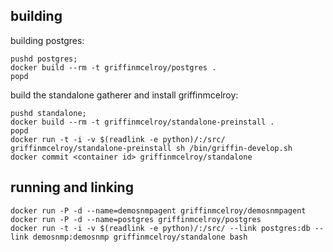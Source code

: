 building
--------
building postgres:

    pushd postgres;
    docker build --rm -t griffinmcelroy/postgres .
    popd

build the standalone gatherer and install griffinmcelroy:

    pushd standalone;
    docker build --rm -t griffinmcelroy/standalone-preinstall .
    popd
    docker run -t -i -v $(readlink -e python)/:/src/ griffinmcelroy/standalone-preinstall sh /bin/griffin-develop.sh
    docker commit <container id> griffinmcelroy/standalone
    
running and linking
-------------------

    docker run -P -d --name=demosnmpagent griffinmcelroy/demosnmpagent
    docker run -P -d --name=postgres griffinmcelroy/postgres
    docker run -t -i -v $(readlink -e python)/:/src/ --link postgres:db --link demosnmp:demosnmp griffinmcelroy/standalone bash
